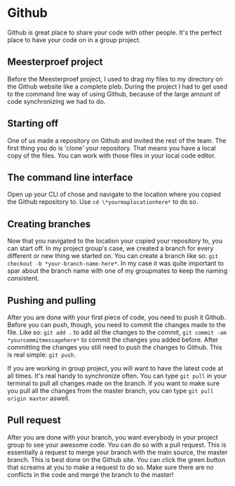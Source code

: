 # Github

Github is great place to share your code with other people. It's the perfect place to have your code on in a group project.

## Meesterproef project

Before the Meesterproef project, I used to drag my files to my directory on the Github website like a complete pleb. During the project I had to get used to the command line way of using Github, because of the large amount of code synchronizing we had to do.

## Starting off

One of us made a repository on Github and invited the rest of the team. The first thing you do is 'clone' your repository. That means you have a local copy of the files. You can work with those files in your local code editor.

## The command line interface

Open up your CLI of chose and navigate to the location where you copied the Github repository to. Use `cd \*yourmaplocationhere*` to do so.

## Creating branches

Now that you navigated to the location your copied your repository to, you can start off. In my project group's case, we created a branch for every different or new thing we started on. You can create a branch like so: `git checkout -b *your-branch-name-here*`. In my case it was quite important to spar about the branch name with one of my groupmates to keep the naming consistent.

## Pushing and pulling

After you are done with your first piece of code, you need to push it Github. Before you can push, though, you need to commit the changes made to the file. Like so: `git add .` to add all the changes to the commit, `git commit -am *yourcommitmessagehere*` to commit the changes you added before. After committing the changes you still need to push
the changes to Github. This is real simple: `git push`.

If you are working in group project, you will want to have the latest code at all times. It's real handy to synchronize often. You can type `git pull` in your terminal to pull all changes made on the branch. If you want to make sure you pull all the changes from the master branch, you can type `git pull origin master` aswell.

## Pull request

After you are done with your branch, you want everybody in your project group to see your awesome code. You can do so with a pull request. This is essentially a request to merge your branch with the main source, the master branch. This is best done on the Github site. You can click the green button that screams at you to make a request to do so. Make sure there are no conflicts in the code and merge the branch to the master!
